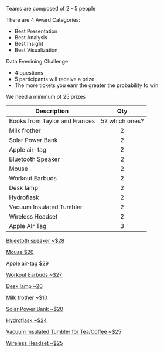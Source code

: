Teams are composed of 2 - 5 people

There are 4 Award Categories:
* Best Presentation 
* Best Analysis
* Best Insight
* Best Visualization

Data Evenining Challenge
* 4 questions
* 5 participants will receive a prize.
* The more tickets you eanr the greater the probability to win

We need a minimum of 25 prizes


| **Description** |**Qty**|
|-----------------|:----:|
| Books from Taylor and Frances | 5? which ones? |
| Milk frother | 2 |
| Solar Power Bank | 2 |
| Apple air-tag | 2 | 
| Bluetooth Speaker | 2 |
| Mouse | 2 |
| Workout Earbuds | 2 |
| Desk lamp | 2 |
| Hydroflask | 2 |
| Vacuum Insulated Tumbler | 2 |
| Wireless Headset | 2 |
| Apple AIr Tag | 3|




[Blueetoth speaker ~$28](https://www.amazon.com/dp/B016XTADG2/ref=twister_B0935ZDCYD?_encoding=UTF8&th=1)


[Mouse $20](https://www.amazon.com/Logitech-Wireless-Bluetooth-Receiver-Chromebook/dp/B07WV6TR8X?ref_=ast_sto_dp&th=1)

[Apple air-tag $29](https://www.amazon.com/dp/B0933BVK6T/?tag=thewire06-20&linkCode=xm2&ascsubtag=AwEAAAAAAAAAAh60)

[Workout Earbuds ~$27](https://www.amazon.com/dp/B09RGB47FJ/?tag=thewire06-20&linkCode=xm2&ascsubtag=AwEAAAAAAAAAAlRL&th=1)

[Desk lamp ~20](https://www.amazon.com/GLITI-Dimmable-Brightness-Charging-Eye-Caring/dp/B09XM5MYV7/ref=sxin_16_pa_sp_search_thematic_sspa?content-id=amzn1.sym.2d0fabf8-7f31-499c-9b47-f16a276623b1%3Aamzn1.sym.2d0fabf8-7f31-499c-9b47-f16a276623b1&crid=105FTAIPQB04&cv_ct_cx=lamp&keywords=lamp&pd_rd_i=B09XM5MYV7&pd_rd_r=29593d26-2c12-451a-bbe3-4c81a8b4729a&pd_rd_w=St0b0&pd_rd_wg=GMwoF&pf_rd_p=2d0fabf8-7f31-499c-9b47-f16a276623b1&pf_rd_r=8CV9MS1HAGZFFV66MG9B&qid=1681656060&s=home-garden&sbo=RZvfv%2F%2FHxDF%2BO5021pAnSA%3D%3D&sprefix=lamp%2Cgarden%2C168&sr=1-2-b6abdd27-62b8-4289-b410-d963a80e3e5e-spons&psc=1&spLa=ZW5jcnlwdGVkUXVhbGlmaWVyPUEyMlk2Vk02MEMwOFBCJmVuY3J5cHRlZElkPUExMDQxNjgzQk03SzRJUVdUM1hXJmVuY3J5cHRlZEFkSWQ9QTA4NTU0NzdZNDdXTlA4MU1JWjcmd2lkZ2V0TmFtZT1zcF9zZWFyY2hfdGhlbWF0aWMmYWN0aW9uPWNsaWNrUmVkaXJlY3QmZG9Ob3RMb2dDbGljaz10cnVl)

[Milk frother ~$10](https://www.amazon.com/Zulay-Original-Milk-Frother-Handheld/dp/B09D8T11YS/ref=sr_1_7?keywords=milk+frother&qid=1681656114&sprefix=milk+frot%2Caps%2C324&sr=8-7)

[Solar Power Bank ~$20](https://www.amazon.com/Solar-Charger-Power-Bank-36800mAh-Built-Flashlight-Electronic/dp/B09ZL7JCQD/ref=sr_1_3?crid=3K6ZIAAXZADDH&keywords=solar+power+bank&qid=1681656406&sprefix=solar+power+banl%2Caps%2C161&sr=8-3)

[Hydroflask ~$24](https://www.amazon.com/Hydro-Flask-Insulated-Stainless-Standard/dp/B01MS9D2VG/ref=sr_1_4?crid=Y5HSVEZKJMZR&keywords=hydroflask&qid=1681656746&sprefix=hydroflask%2Caps%2C186&sr=8-4&th=1)

[Vacuum Insulated Tumbler for Tea/Coffee ~$25](https://a.co/d/86E8974)

[Wireless Headset ~$25](https://www.amazon.com/XAPROO-Wireless-Headset-Microphone-Charging/dp/B0B9XBL3HP/ref=sr_1_5?crid=T8QBK8S4B95B&keywords=wireless%2Bheadset%2Bfor%2Bwork&qid=1681657610&sprefix=wireless%2Bheadset%2Caps%2C246&sr=8-5&th=1)





